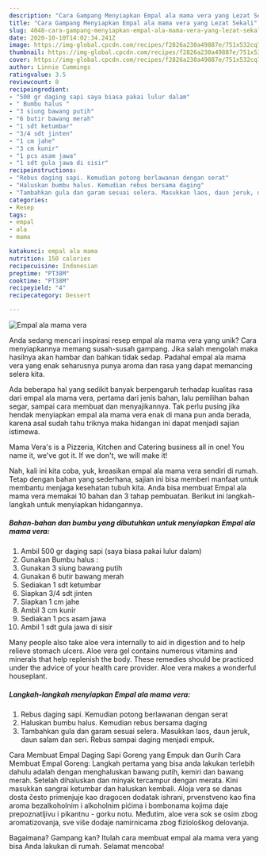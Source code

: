 ```yaml
---
description: "Cara Gampang Menyiapkan Empal ala mama vera yang Lezat Sekali"
title: "Cara Gampang Menyiapkan Empal ala mama vera yang Lezat Sekali"
slug: 4048-cara-gampang-menyiapkan-empal-ala-mama-vera-yang-lezat-sekali
date: 2020-10-10T14:02:34.241Z
image: https://img-global.cpcdn.com/recipes/f2826a230a49887e/751x532cq70/empal-ala-mama-vera-foto-resep-utama.jpg
thumbnail: https://img-global.cpcdn.com/recipes/f2826a230a49887e/751x532cq70/empal-ala-mama-vera-foto-resep-utama.jpg
cover: https://img-global.cpcdn.com/recipes/f2826a230a49887e/751x532cq70/empal-ala-mama-vera-foto-resep-utama.jpg
author: Linnie Cummings
ratingvalue: 3.5
reviewcount: 8
recipeingredient:
- "500 gr daging sapi saya biasa pakai lulur dalam"
- " Bumbu halus "
- "3 siung bawang putih"
- "6 butir bawang merah"
- "1 sdt ketumbar"
- "3/4 sdt jinten"
- "1 cm jahe"
- "3 cm kunir"
- "1 pcs asam jawa"
- "1 sdt gula jawa di sisir"
recipeinstructions:
- "Rebus daging sapi. Kemudian potong berlawanan dengan serat"
- "Haluskan bumbu halus. Kemudian rebus bersama daging"
- "Tambahkan gula dan garam sesuai selera. Masukkan laos, daun jeruk, daun salam dan seri. Rebus sampai daging menjadi empuk."
categories:
- Resep
tags:
- empal
- ala
- mama

katakunci: empal ala mama 
nutrition: 150 calories
recipecuisine: Indonesian
preptime: "PT38M"
cooktime: "PT38M"
recipeyield: "4"
recipecategory: Dessert

---
```



![Empal ala mama vera](https://img-global.cpcdn.com/recipes/f2826a230a49887e/751x532cq70/empal-ala-mama-vera-foto-resep-utama.jpg)

Anda sedang mencari inspirasi resep empal ala mama vera yang unik? Cara menyiapkannya memang susah-susah gampang. Jika salah mengolah maka hasilnya akan hambar dan bahkan tidak sedap. Padahal empal ala mama vera yang enak seharusnya punya aroma dan rasa yang dapat memancing selera kita.

Ada beberapa hal yang sedikit banyak berpengaruh terhadap kualitas rasa dari empal ala mama vera, pertama dari jenis bahan, lalu pemilihan bahan segar, sampai cara membuat dan menyajikannya. Tak perlu pusing jika hendak menyiapkan empal ala mama vera enak di mana pun anda berada, karena asal sudah tahu triknya maka hidangan ini dapat menjadi sajian istimewa.

Mama Vera&#39;s is a Pizzeria, Kitchen and Catering business all in one! You name it, we&#39;ve got it. If we don&#39;t, we will make it!


Nah, kali ini kita coba, yuk, kreasikan empal ala mama vera sendiri di rumah. Tetap dengan bahan yang sederhana, sajian ini bisa memberi manfaat untuk membantu menjaga kesehatan tubuh kita. Anda bisa membuat Empal ala mama vera memakai 10 bahan dan 3 tahap pembuatan. Berikut ini langkah-langkah untuk menyiapkan hidangannya.

<!--inarticleads1-->

##### Bahan-bahan dan bumbu yang dibutuhkan untuk menyiapkan Empal ala mama vera:

1. Ambil 500 gr daging sapi (saya biasa pakai lulur dalam)
1. Gunakan  Bumbu halus :
1. Gunakan 3 siung bawang putih
1. Gunakan 6 butir bawang merah
1. Sediakan 1 sdt ketumbar
1. Siapkan 3/4 sdt jinten
1. Siapkan 1 cm jahe
1. Ambil 3 cm kunir
1. Sediakan 1 pcs asam jawa
1. Ambil 1 sdt gula jawa di sisir


Many people also take aloe vera internally to aid in digestion and to help relieve stomach ulcers. Aloe vera gel contains numerous vitamins and minerals that help replenish the body. These remedies should be practiced under the advice of your health care provider. Aloe vera makes a wonderful houseplant. 

<!--inarticleads2-->

##### Langkah-langkah menyiapkan Empal ala mama vera:

1. Rebus daging sapi. Kemudian potong berlawanan dengan serat
1. Haluskan bumbu halus. Kemudian rebus bersama daging
1. Tambahkan gula dan garam sesuai selera. Masukkan laos, daun jeruk, daun salam dan seri. Rebus sampai daging menjadi empuk.


Cara Membuat Empal Daging Sapi Goreng yang Empuk dan Gurih Cara Membuat Empal Goreng: Langkah pertama yang bisa anda lakukan terlebih dahulu adalah dengan menghaluskan bawang putih, kemiri dan bawang merah. Setelah dihaluskan dan minyak tercampur dengan merata. Kini masukkan sangrai ketumbar dan haluskan kembali. Aloja vera se danas dosta često primenjuje kao dragocen dodatak ishrani, prvenstveno kao fina aroma bezalkoholnim i alkoholnim pićima i bombonama kojima daje prepoznatljivu i pikantnu - gorku notu. Međutim, aloe vera sok se osim zbog aromatizovanja, sve više dodaje namirnicama zbog fiziološkog delovanja. 

Bagaimana? Gampang kan? Itulah cara membuat empal ala mama vera yang bisa Anda lakukan di rumah. Selamat mencoba!
